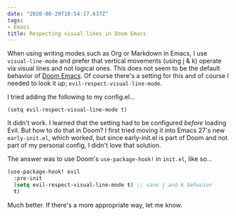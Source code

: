 ```yaml
---
date: "2020-08-29T10:54:17.637Z"
tags:
- Emacs
title: Respecting visual lines in Doom Emacs
---
```


When using writing modes such as Org or Markdown in Emacs, I use `visual-line-mode` and prefer that vertical movements (using j & k) operate via visual lines and not logical ones. This does not seem to be the default behavior of [Doom Emacs](https://github.com/hlissner/doom-emacs). Of course there's a setting for this and of course I needed to look it up; `evil-respect-visual-line-mode`.

I tried adding the following to my config.el...

`(setq evil-respect-visual-line-mode t)`

It didn't work. I learned that the setting had to be configured _before_ loading Evil. But how to do that in Doom? I first tried moving it into Emacs 27's new `early-init.el`, which worked, but since early-init.el is part of Doom and not part of my personal config, I didn't love that solution.

The answer was to use Doom's `use-package-hook!` in `init.el`, like so...

```lisp
(use-package-hook! evil
  :pre-init
  (setq evil-respect-visual-line-mode t) ;; sane j and k behavior
  t)
```

Much better. If there's a more appropriate way, let me know.
